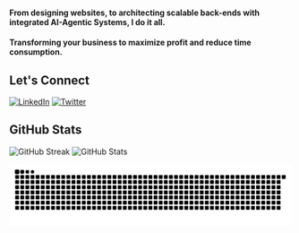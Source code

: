 <h4>From designing websites, to architecting scalable back-ends with integrated AI-Agentic Systems, I do it all.</h4>
<h4>Transforming your business to maximize profit and reduce time consumption.</h4>

## Let's Connect

[![LinkedIn](https://img.shields.io/badge/LinkedIn-0077B5?style=for-the-badge&logo=linkedin&logoColor=white)](https://www.linkedin.com/in/vansh-maurya)  [![Twitter](https://img.shields.io/badge/Twitter-1DA1F2?style=for-the-badge&logo=twitter&logoColor=white)](https://x.com/Luc27aV)

## GitHub Stats

![GitHub Streak](https://nirzak-streak-stats.vercel.app/?user=va24nsh&theme=github_dark&hide_border=true)  ![GitHub Stats](https://github-readme-stats.vercel.app/api?username=va24nsh&theme=github_dark&hide_border=true&include_all_commits=false&count_private=false)

![Contribution Snake](https://github.com/va24nsh/snk/blob/output/github-contribution-grid-snake-dark.svg)
